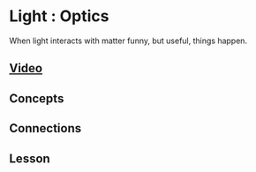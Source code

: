 # Light : Optics
When light interacts with matter funny, but useful, things happen.

## [Video]()

## Concepts

## Connections

## Lesson
